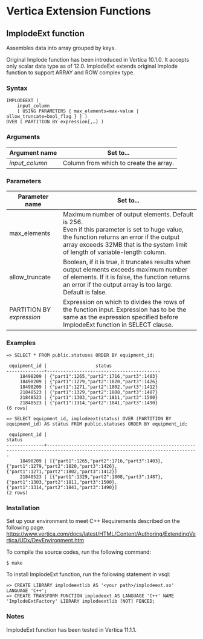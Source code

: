 # Vertica Extension Functions

## ImplodeExt function

Assembles data into array grouped by keys.

Original Implode function has been introduced in Vertica 10.1.0. It accepts only scalar data type as of 12.0. ImplodeExt extends original Implode function to support ARRAY and ROW complex type.

### Syntax

```
IMPLODEEXT (
    input_column
    [ USING PARAMETERS { max_elements=max-value | allow_truncate=bool_flag } ] )
OVER ( PARTITION BY expression[,…] )
```

### Arguments
|Argument name|Set to...|
|--|--|
|_input_column_|Column from which to create the array.|

### Parameters
|Parameter name|Set to...|
|--|--|
|max_elements|Maximum number of output elements. Default is 256.<br/>Even if this parameter is set to huge value, the function returns an error if the output array exceeds 32MB that is the system limit of length of variable-length column.|
|allow_truncate|Boolean, if it is true, it truncates results when output elements exceeds maximum number of elements. If it is false, the function returns an error if the output array is too large. Default is false.|
|PARTITION BY _expression_|Expression on which to divides the rows of the function input. Expression has to be the same as the expression specified before ImplodeExt function in SELECT clause.|

### Examples

```
=> SELECT * FROM public.statuses ORDER BY equipment_id;

 equipment_id |                  status
--------------+------------------------------------------
     18498209 | {"part1":1265,"part2":1716,"part3":1403}
     18498209 | {"part1":1279,"part2":1820,"part3":1426}
     18498209 | {"part1":1271,"part2":1802,"part3":1412}
     21848523 | {"part1":1329,"part2":1808,"part3":1487}
     21848523 | {"part1":1303,"part2":1811,"part3":1500}
     21848523 | {"part1":1314,"part2":1841,"part3":1490}
(6 rows)

=> SELECT equipment_id, implodeext(status) OVER (PARTITION BY equipment_id) AS status FROM public.statuses ORDER BY equipment_id;

 equipment_id |                                                            status
--------------+------------------------------------------------------------------------------------------------------------------------------
     18498209 | [{"part1":1265,"part2":1716,"part3":1403},{"part1":1279,"part2":1820,"part3":1426},{"part1":1271,"part2":1802,"part3":1412}]
     21848523 | [{"part1":1329,"part2":1808,"part3":1487},{"part1":1303,"part2":1811,"part3":1500},{"part1":1314,"part2":1841,"part3":1490}]
(2 rows)
```

### Installation

Set up your environment to meet C++ Requirements described on the following page.
https://www.vertica.com/docs/latest/HTML/Content/Authoring/ExtendingVertica/UDx/DevEnvironment.htm

To compile the source codes, run the following command:

```
$ make
```

To install ImplodeExt function, run the following statement in vsql:

```
=> CREATE LIBRARY implodeextlib AS '<your path>/implodeext.so' LANGUAGE 'C++';
=> CREATE TRANSFORM FUNCTION implodeext AS LANGUAGE 'C++' NAME 'ImplodeExtFactory' LIBRARY implodeextlib [NOT] FENCED;
```

### Notes

ImplodeExt function has been tested in Vertica 11.1.1.
